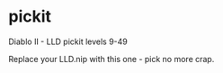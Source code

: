 # pickit
Diablo II - LLD pickit levels 9-49

Replace your LLD.nip with this one - pick no more crap.

